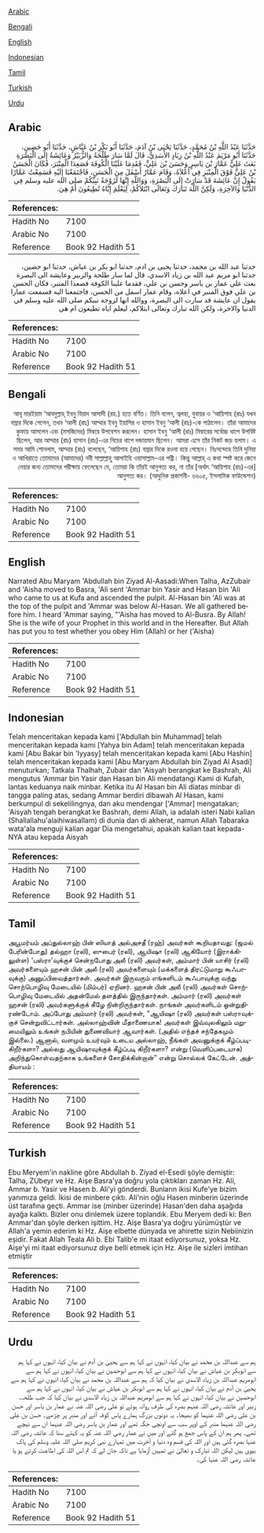 [Arabic](#arabic)

[Bengali](#bengali)

[English](#english)

[Indonesian](#indonesian)

[Tamil](#tamil)

[Turkish](#turkish)

[Urdu](#urdu)

## Arabic


<div dir="rtl" lang="ar" style={{fontSize:'larger',backgroundColor:'#f8f9fa',padding:20}}>
حَدَّثَنَا عَبْدُ اللَّهِ بْنُ مُحَمَّدٍ، حَدَّثَنَا يَحْيَى بْنُ آدَمَ، حَدَّثَنَا أَبُو بَكْرِ بْنُ عَيَّاشٍ، حَدَّثَنَا أَبُو حَصِينٍ، حَدَّثَنَا أَبُو مَرْيَمَ عَبْدُ اللَّهِ بْنُ زِيَادٍ الأَسَدِيُّ، قَالَ لَمَّا سَارَ طَلْحَةُ وَالزُّبَيْرُ وَعَائِشَةُ إِلَى الْبَصْرَةِ بَعَثَ عَلِيٌّ عَمَّارَ بْنَ يَاسِرٍ وَحَسَنَ بْنَ عَلِيٍّ، فَقَدِمَا عَلَيْنَا الْكُوفَةَ فَصَعِدَا الْمِنْبَرَ، فَكَانَ الْحَسَنُ بْنُ عَلِيٍّ فَوْقَ الْمِنْبَرِ فِي أَعْلاَهُ، وَقَامَ عَمَّارٌ أَسْفَلَ مِنَ الْحَسَنِ، فَاجْتَمَعْنَا إِلَيْهِ فَسَمِعْتُ عَمَّارًا يَقُولُ إِنَّ عَائِشَةَ قَدْ سَارَتْ إِلَى الْبَصْرَةِ، وَوَاللَّهِ إِنَّهَا لَزَوْجَةُ نَبِيِّكُمْ صلى الله عليه وسلم فِي الدُّنْيَا وَالآخِرَةِ، وَلَكِنَّ اللَّهَ تَبَارَكَ وَتَعَالَى ابْتَلاَكُمْ، لِيَعْلَمَ إِيَّاهُ تُطِيعُونَ أَمْ هِيَ‏.‏
</div>
<div style={{backgroundColor:'#f8f9fa',padding:20, marginBottom: 10}}><table> <thead> <tr> <th>References:</th> <th></th> </tr> </thead> <tbody><tr><td>Hadith No</td><td>7100</td></tr><tr><td>Arabic No</td><td>7100</td></tr><tr><td>Reference</td><td>Book 92 Hadith 51</td></tr></tbody></table></div>


<div dir="rtl" lang="ar" style={{fontSize:'larger',backgroundColor:'#f8f9fa',padding:20}}>
حدثنا عبد الله بن محمد، حدثنا يحيى بن ادم، حدثنا ابو بكر بن عياش، حدثنا ابو حصين، حدثنا ابو مريم عبد الله بن زياد الاسدي، قال لما سار طلحة والزبير وعايشة الى البصرة بعث علي عمار بن ياسر وحسن بن علي، فقدما علينا الكوفة فصعدا المنبر، فكان الحسن بن علي فوق المنبر في اعلاه، وقام عمار اسفل من الحسن، فاجتمعنا اليه فسمعت عمارا يقول ان عايشة قد سارت الى البصرة، ووالله انها لزوجة نبيكم صلى الله عليه وسلم في الدنيا والاخرة، ولكن الله تبارك وتعالى ابتلاكم، ليعلم اياه تطيعون ام هي
</div>
<div style={{backgroundColor:'#f8f9fa',padding:20, marginBottom: 10}}><table> <thead> <tr> <th>References:</th> <th></th> </tr> </thead> <tbody><tr><td>Hadith No</td><td>7100</td></tr><tr><td>Arabic No</td><td>7100</td></tr><tr><td>Reference</td><td>Book 92 Hadith 51</td></tr></tbody></table></div>

## Bengali


<div dir="rtl" lang="bn" style={{fontSize:'larger',backgroundColor:'#f8f9fa',padding:20}}>
আবূ মারইয়াম ‘আবদুল্লাহ্ ইবনু যিয়াদ আসাদী (রহ.) হতে বর্ণিত। তিনি বলেন, ত্বলহা, যুবায়র ও ‘আয়িশাহ (রাঃ) যখন বস্রার দিকে গেলেন, তখন ‘আলী (রাঃ) আম্মার ইবনু ইয়াসির ও হাসান ইবনু ‘আলী (রাঃ)-কে পাঠালেন। তাঁরা আমাদের কুফায় আসলেন এবং (মসজিদের) মিম্বরে উপবেশন করলেন। হাসান ইবনু ‘আলী (রাঃ) মিম্বারের সর্বোচ্চ ধাপে উপবিষ্ট ছিলেন, আর আম্মার (রাঃ) হাসান (রাঃ)-এর নিচের ধাপে দন্ডায়মান ছিলেন। আমরা এসে তাঁর নিকট জড় হলাম। এ সময় আমি শোনলাম, আম্মার (রাঃ) বলেছেন, ‘আয়িশাহ (রাঃ) বস্রার দিকে রওনা হয়ে গেছেন। নিঃসন্দেহে তিনি দুনিয়া ও আখিরাতে তোমাদের (আমাদের) নবী সাল্লাল্লাহু আলাইহি ওয়াসাল্লাম-এর পত্নী। কিন্তু আল্লাহ্ এ কথা স্পষ্ট করে জেনে নেয়ার জন্য তোমাদের পরীক্ষায় ফেলেছেন যে, তোমরা কি তাঁরই আনুগত্য কর, না তাঁর [অর্থাৎ ‘আয়িশাহ (রাঃ)-এর] আনুগত্য কর। (আধুনিক প্রকাশনী- ৬৬০৫, ইসলামিক ফাউন্ডেশন)
</div>
<div style={{backgroundColor:'#f8f9fa',padding:20, marginBottom: 10}}><table> <thead> <tr> <th>References:</th> <th></th> </tr> </thead> <tbody><tr><td>Hadith No</td><td>7100</td></tr><tr><td>Arabic No</td><td>7100</td></tr><tr><td>Reference</td><td>Book 92 Hadith 51</td></tr></tbody></table></div>

## English


<div dir="ltr" lang="en" style={{fontSize:'larger',backgroundColor:'#f8f9fa',padding:20}}>
Narrated Abu Maryam 'Abdullah bin Ziyad Al-Aasadi:When Talha, AzZubair and 'Aisha moved to Basra, 'Ali sent 'Ammar bin Yasir and Hasan bin 'Ali who came to us at Kufa and ascended the pulpit. Al-Hasan bin 'Ali was at the top of the pulpit and 'Ammar was below Al-Hasan. We all gathered before him. I heard 'Ammar saying, "'Aisha has moved to Al-Busra. By Allah! She is the wife of your Prophet in this world and in the Hereafter. But Allah has put you to test whether you obey Him (Allah) or her ('Aisha)
</div>
<div style={{backgroundColor:'#f8f9fa',padding:20, marginBottom: 10}}><table> <thead> <tr> <th>References:</th> <th></th> </tr> </thead> <tbody><tr><td>Hadith No</td><td>7100</td></tr><tr><td>Arabic No</td><td>7100</td></tr><tr><td>Reference</td><td>Book 92 Hadith 51</td></tr></tbody></table></div>

## Indonesian


<div dir="ltr" lang="id" style={{fontSize:'larger',backgroundColor:'#f8f9fa',padding:20}}>
Telah menceritakan kepada kami ['Abdullah bin Muhammad] telah menceritakan kepada kami [Yahya bin Adam] telah menceritakan kepada kami [Abu Bakar bin 'Iyyasy] telah menceritakan kepada kami [Abu Hashin] telah menceritakan kepada kami [Abu Maryam Abdullah bin Ziyad Al Asadi] menuturkan; Tatkala Thalhah, Zubair dan 'Aisyah berangkat ke Bashrah, Ali mengutus 'Ammar bin Yasir dan Hasan bin Ali mendatangi Kami di Kufah, lantas keduanya naik minbar. Ketika itu Al Hasan bin Ali diatas minbar di tangga paling atas, sedang Ammar berdiri dibawah Al Hasan, kami berkumpul di sekelilingnya, dan aku mendengar ['Ammar] mengatakan; 'Aisyah tengah berangkat ke Bashrah, demi Allah, ia adalah isteri Nabi kalian (Shallallahu'alaihiwasallam) di dunia dan di akherat, namun Allah Tabaraka wata'ala menguji kalian agar Dia mengetahui, apakah kalian taat kepada-NYA atau kepada Aisyah
</div>
<div style={{backgroundColor:'#f8f9fa',padding:20, marginBottom: 10}}><table> <thead> <tr> <th>References:</th> <th></th> </tr> </thead> <tbody><tr><td>Hadith No</td><td>7100</td></tr><tr><td>Arabic No</td><td>7100</td></tr><tr><td>Reference</td><td>Book 92 Hadith 51</td></tr></tbody></table></div>

## Tamil


<div dir="ltr" lang="ta" style={{fontSize:'larger',backgroundColor:'#f8f9fa',padding:20}}>
அபூமர்யம் அப்துல்லாஹ் பின் ஸியாத் அல்அசதீ (ரஹ்) அவர்கள் கூறியதாவது: (ஜமல் பேரின்போது) தல்ஹா (ரலி), ஸுபைர் (ரலி), ஆயிஷா (ரலி) ஆகியோர் (இராக்கிலுள்ள) ‘பஸ்ரா’வுக்குச் சென்றபோது அலீ (ரலி) அவர்கள், அம்மார் பின் யாசிர் (ரலி) அவர்களையும் ஹசன் பின் அலீ (ரலி) அவர்களையும் (மக்களைத் திரட்டுமாறு கூஃபாவுக்கு) அனுப்பிவைத்தார்கள். அவர்கள் இருவரும் எங்களிடம் கூஃபாவுக்கு வந்து சொற்பொழிவு மேடையில் (மிம்பர்) ஏறினர். ஹசன் பின் அலீ (ரலி) அவர்கள் சொற்பொழிவு மேடையில் அதன்மேல் தளத்தில் இருந்தார்கள். அம்மார் (ரலி) அவர்கள் ஹசன் (ரலி) அவர்களுக்குக் கீழே நின்றிருந்தார்கள். நாங்கள் அவர்களிடம் ஒன்றுதிரண்டோம். அப்போது அம்மார் (ரலி) அவர்கள், “ஆயிஷா (ரலி) அவர்கள் பஸ்ராவுக்குச் சென்றுவிட்டார்கள். அல்லாஹ்வின் மீதாணையாக! அவர்கள் இவ்வுலகிலும் மறுமையிலும் உங்கள் நபியின் துணைவியார் ஆவார்கள். (அதில் எந்தச் சந்தேகமும் இல்லை.) ஆனால், வளமும் உயர்வும் உடைய அல்லாஹ், நீங்கள் அவனுக்குக் கீழ்ப்படிகிறீர்களா? அல்லது ஆயிஷாவுக்குக் கீழ்ப்படி கிறீர்களா? என்று (வெளிப்படையாக) அறிந்துகொள்வதற்காக உங்களைச் சோதிக்கின்றான்” என்று சொல்லக் கேட்டேன். அத்தியாயம் :
</div>
<div style={{backgroundColor:'#f8f9fa',padding:20, marginBottom: 10}}><table> <thead> <tr> <th>References:</th> <th></th> </tr> </thead> <tbody><tr><td>Hadith No</td><td>7100</td></tr><tr><td>Arabic No</td><td>7100</td></tr><tr><td>Reference</td><td>Book 92 Hadith 51</td></tr></tbody></table></div>

## Turkish


<div dir="ltr" lang="tr" style={{fontSize:'larger',backgroundColor:'#f8f9fa',padding:20}}>
Ebu Meryem'in nakline göre Abdullah b. Ziyad el-Esedi şöyle demiştir: Talha, ZUbeyr ve Hz. Aişe Basra'ya doğru yola çıktıkları zaman Hz. Ali, Ammar b. Yasir ve Hasen b. Ali'yi gönderdi. Bunların ikisi Kufe'ye bizim yanımıza geldi. İkisi de minbere çıktı. AIi'nin oğlu Hasen minberin üzerinde üst tarafına geçti. Ammar ise (minber üzerinde) Hasan'den daha aşağıda ayağa kalktı. Bizler onu dinlemek üzere toplandık. Ebu Meryem dedi ki: Ben Ammar'dan şöyle derken işittim. Hz. Aişe Basra'ya doğru yürümüştür ve Allah'a yemin ederim ki Hz. Aişe elbette dünyada ve ahirette sizin Nebiinizin eşidir. Fakat Allah Teala Ali b. Ebi Talib'e mi itaat ediyorsunuz, yoksa Hz. Aişe'yi mi itaat ediyorsunuz diye belli etmek için Hz. Aişe ile sizleri imtihan etmiştir
</div>
<div style={{backgroundColor:'#f8f9fa',padding:20, marginBottom: 10}}><table> <thead> <tr> <th>References:</th> <th></th> </tr> </thead> <tbody><tr><td>Hadith No</td><td>7100</td></tr><tr><td>Arabic No</td><td>7100</td></tr><tr><td>Reference</td><td>Book 92 Hadith 51</td></tr></tbody></table></div>

## Urdu


<div dir="rtl" lang="ur" style={{fontSize:'larger',backgroundColor:'#f8f9fa',padding:20}}>
ہم سے عبداللہ بن محمد نے بیان کیا، انہوں نے کہا ہم سے یحییٰ بن آدم نے بیان کیا، انہوں نے کہا ہم سے ابوبکر بن عیاش نے بیان کیا، انہوں نے کہا ہم سے ابوحصین نے بیان کیا، انہوں نے کہا ہم سے ابومریم عبداللہ بن زیاد الاسدی نے بیان کیا کہ ہم سے عبداللہ بن محمد نے بیان کیا، انہوں نے کہا ہم سے یحییٰ بن آدم نے بیان کیا، انہوں نے کہا ہم سے ابوبکر بن عیاش نے بیان کیا، انہوں نے کہا ہم سے ابوحصین نے بیان کیا، انہوں نے کہا ہم سے ابومریم عبداللہ بن زیاد الاسدی نے بیان کیا کہ جب طلحہ، زبیر اور عائشہ رضی اللہ عنہم بصرہ کی طرف روانہ ہوئے تو علی رضی اللہ عنہ نے عمار بن یاسر اور حسن بن علی رضی اللہ عنہما کو بھیجا۔ یہ دونوں بزرگ ہمارے پاس کوفہ آئے اور منبر پر چڑھے۔ حسن بن علی رضی اللہ عنہما منبر کے اوپر سب سے اونچی جگہ تھے اور عمار بن یاسر رضی اللہ عنہما ان سے نیچے تھے۔ پھر ہم ان کے پاس جمع ہو گئے اور میں نے عمار رضی اللہ عنہ کو یہ کہتے سنا کہ عائشہ رضی اللہ عنہا بصرہ گئی ہیں اور اللہ کی قسم وہ دنیا و آخرت میں تمہارے نبی کریم صلی اللہ علیہ وسلم کی پاک بیوی ہیں لیکن اللہ تبارک و تعالیٰ نے تمہیں آزمایا ہے تاکہ جان لے کہ تم اس اللہ کی اطاعت کرتے ہو یا عائشہ رضی اللہ عنہا کی۔
</div>
<div style={{backgroundColor:'#f8f9fa',padding:20, marginBottom: 10}}><table> <thead> <tr> <th>References:</th> <th></th> </tr> </thead> <tbody><tr><td>Hadith No</td><td>7100</td></tr><tr><td>Arabic No</td><td>7100</td></tr><tr><td>Reference</td><td>Book 92 Hadith 51</td></tr></tbody></table></div>